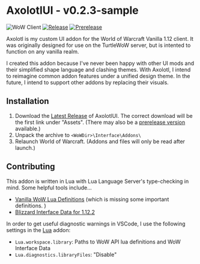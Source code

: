 # AxolotlUI - v0.2.3-sample
![WoW Client](https://img.shields.io/badge/wow_client-1.12.1_%22vanilla%22-blue)
[![Release](https://img.shields.io/github/v/release/ChionReverie/AxolotlUI)](https://github.com/ChionReverie/AxolotlUI/tags) 
[![Prerelease](https://img.shields.io/github/v/release/ChionReverie/AxolotlUI?include_prereleases&label=prerelease)](https://github.com/ChionReverie/AxolotlUI/tags)

Axolotl is my custom UI addon for the World of Warcraft Vanilla 1.12 client. It was originally designed for use on the TurtleWoW server, but is intented to function on any vanilla realm.

I created this addon because I've never been happy with other UI mods and their simplified shape language and clashing themes. With Axolotl, I intend to reimagine common addon features under a unified design theme. In the future, I intend to support other addons by replacing their visuals. 

## Installation
1. Download the [Latest Release](https://github.com/ChionReverie/AxolotlUI/releases/latest) of AxolotlUI. The correct download will be the first link under "Assets". (There may also be a [prerelease version](https://github.com/ChionReverie/AxolotlUI/releases) available.)
2. Unpack the archive to `<WoWDir>\Interface\Addons\`
3. Relaunch World of Warcraft. (Addons and files will only be read after launch.)

## Contributing
This addon is written in Lua with Lua Language Server's type-checking in mind. Some helpful tools include...
* [Vanilla WoW Lua Definitions](https://github.com/refaim/Vanilla-WoW-Lua-Definitions) (which is missing some important definitions. )
* [Blizzard Interface Data for 1.12.2](https://github.com/MOUZU/Blizzard-WoW-Interface/tree/master/1.12.1)

In order to get useful diagnostic warnings in VSCode, I use the following settings in the [Lua](https://marketplace.visualstudio.com/items?itemName=sumneko.lua) addon:
* `Lua.workspace.library`: Paths to WoW API lua definitions and WoW Interface Data
* `Lua.diagnostics.libraryFiles`: "Disable"